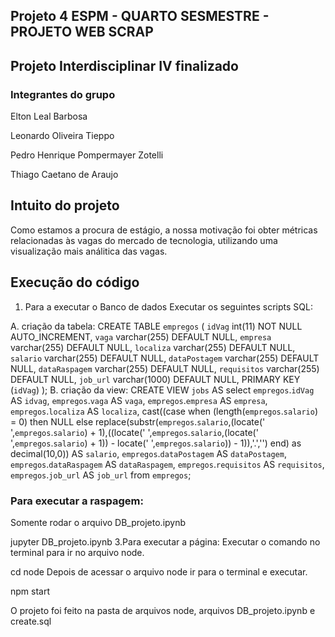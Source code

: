 ## Projeto 4 ESPM - QUARTO SESMESTRE - PROJETO WEB SCRAP
## Projeto Interdisciplinar IV finalizado


### Integrantes do grupo
Elton Leal Barbosa

Leonardo Oliveira Tieppo

Pedro Henrique Pompermayer Zotelli

Thiago Caetano de Araujo

## Intuito do projeto
Como estamos a procura de estágio, a nossa motivação foi obter métricas relacionadas às vagas do mercado de tecnologia, utilizando uma visualização mais análitica das vagas.

## Execução do código
1. Para a executar o Banco de dados
Executar os seguintes scripts SQL:

A. criação da tabela:
CREATE TABLE `empregos` (
  `idVag` int(11) NOT NULL AUTO_INCREMENT,
  `vaga` varchar(255) DEFAULT NULL,
  `empresa` varchar(255) DEFAULT NULL,
  `localiza` varchar(255) DEFAULT NULL,
  `salario` varchar(255) DEFAULT NULL,
  `dataPostagem` varchar(255) DEFAULT NULL,
  `dataRaspagem` varchar(255) DEFAULT NULL,
  `requisitos` varchar(255) DEFAULT NULL,
  `job_url` varchar(1000) DEFAULT NULL,
  PRIMARY KEY (`idVag`)
);
B. criação da view:
CREATE VIEW `jobs` AS
    select
        `empregos`.`idVag` AS `idvag`,
        `empregos`.`vaga` AS `vaga`,
        `empregos`.`empresa` AS `empresa`,
        `empregos`.`localiza` AS `localiza`,
        cast((case 
            when (length(`empregos`.`salario`) = 0) then NULL 
            else replace(substr(`empregos`.`salario`,(locate(' ',`empregos`.`salario`) + 1),((locate(' ',`empregos`.`salario`,(locate(' ',`empregos`.`salario`) + 1)) - locate(' ',`empregos`.`salario`)) - 1)),'.','') end) as decimal(10,0)) AS `salario`,
        `empregos`.`dataPostagem` AS `dataPostagem`,
        `empregos`.`dataRaspagem` AS `dataRaspagem`,
        `empregos`.`requisitos` AS `requisitos`,
        `empregos`.`job_url` AS `job_url`
    from `empregos`;
### Para executar a raspagem:
Somente rodar o arquivo DB_projeto.ipynb

jupyter DB_projeto.ipynb
3.Para executar a página:
Executar o comando no terminal para ir no arquivo node.

cd node
Depois de acessar o arquivo node ir para o terminal e executar.

npm start


O projeto foi feito na pasta de arquivos node, arquivos DB_projeto.ipynb e create.sql

